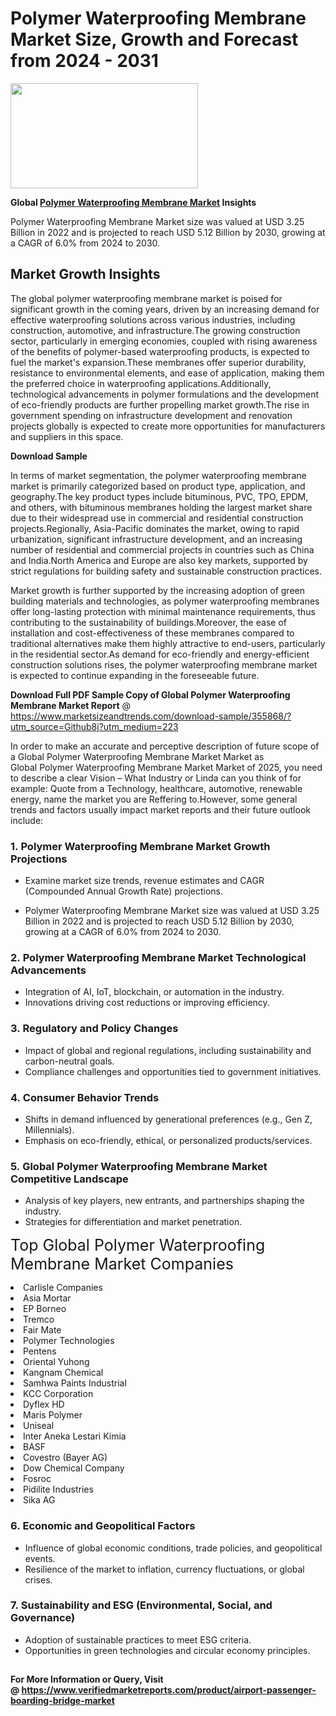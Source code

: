 <H1>Polymer Waterproofing Membrane Market Size, Growth and Forecast from 2024 - 2031</H1><img class="aligncenter size-medium wp-image-584254" src="https://thirdeyenews.in/wp-content/uploads/2024/09/Global-Market-Research-300x168.jpeg" alt="" width="300" height="168" /><p><strong>Global&nbsp;<a href="https://www.marketsizeandtrends.com/download-sample/355868/?utm_source=Github8j?utm_medium=223">Polymer Waterproofing Membrane Market</a> Insights</strong></p><p>Polymer Waterproofing Membrane Market size was valued at USD 3.25 Billion in 2022 and is projected to reach USD 5.12 Billion by 2030, growing at a CAGR of 6.0% from 2024 to 2030.</p><p><h2>Market Growth Insights</h2> <p>The global polymer waterproofing membrane market is poised for significant growth in the coming years, driven by an increasing demand for effective waterproofing solutions across various industries, including construction, automotive, and infrastructure.The growing construction sector, particularly in emerging economies, coupled with rising awareness of the benefits of polymer-based waterproofing products, is expected to fuel the market's expansion.These membranes offer superior durability, resistance to environmental elements, and ease of application, making them the preferred choice in waterproofing applications.Additionally, technological advancements in polymer formulations and the development of eco-friendly products are further propelling market growth.The rise in government spending on infrastructure development and renovation projects globally is expected to create more opportunities for manufacturers and suppliers in this space.</p> <p><strong>Download Sample</strong></p> <p>In terms of market segmentation, the polymer waterproofing membrane market is primarily categorized based on product type, application, and geography.The key product types include bituminous, PVC, TPO, EPDM, and others, with bituminous membranes holding the largest market share due to their widespread use in commercial and residential construction projects.Regionally, Asia-Pacific dominates the market, owing to rapid urbanization, significant infrastructure development, and an increasing number of residential and commercial projects in countries such as China and India.North America and Europe are also key markets, supported by strict regulations for building safety and sustainable construction practices.</p> <p>Market growth is further supported by the increasing adoption of green building materials and technologies, as polymer waterproofing membranes offer long-lasting protection with minimal maintenance requirements, thus contributing to the sustainability of buildings.Moreover, the ease of installation and cost-effectiveness of these membranes compared to traditional alternatives make them highly attractive to end-users, particularly in the residential sector.As demand for eco-friendly and energy-efficient construction solutions rises, the polymer waterproofing membrane market is expected to continue expanding in the foreseeable future.</p> <p><span class=""><strong>Download Full PDF Sample Copy of Global Polymer Waterproofing Membrane Market Report</strong> @ <a href="https://www.marketsizeandtrends.com/download-sample/355868/?utm_source=Github8j?utm_medium=223" target="_blank">https://www.marketsizeandtrends.com/download-sample/355868/?utm_source=Github8j?utm_medium=223</a></span></p><p>In order to make an accurate and perceptive description of future scope of a Global&nbsp;Polymer Waterproofing Membrane Market Market as Global&nbsp;Polymer Waterproofing Membrane Market Market of 2025, you need to describe a clear Vision &ndash; What Industry or Linda can you think of for example: Quote from a Technology, healthcare, automotive, renewable energy, name the market you are Reffering to.However, some general trends and factors usually impact market reports and their future outlook include:</p><h3>1.&nbsp;<strong>Polymer Waterproofing Membrane Market Growth Projections</strong></h3><ul><li>Examine market size trends, revenue estimates and CAGR (Compounded Annual Growth Rate) projections.</li><li><p>Polymer Waterproofing Membrane Market size was valued at USD 3.25 Billion in 2022 and is projected to reach USD 5.12 Billion by 2030, growing at a CAGR of 6.0% from 2024 to 2030.</p></li></ul><h3>2.&nbsp;<strong>Polymer Waterproofing Membrane Market Technological Advancements</strong></h3><ul><li>Integration of AI, IoT, blockchain, or automation in the industry.</li><li>Innovations driving cost reductions or improving efficiency.</li></ul><h3>3.&nbsp;<strong>Regulatory and Policy Changes</strong></h3><ul><li>Impact of global and regional regulations, including sustainability and carbon-neutral goals.</li><li>Compliance challenges and opportunities tied to government initiatives.</li></ul><h3>4.&nbsp;<strong>Consumer Behavior Trends</strong></h3><ul><li>Shifts in demand influenced by generational preferences (e.g., Gen Z, Millennials).</li><li>Emphasis on eco-friendly, ethical, or personalized products/services.</li></ul><h3>5.&nbsp;<strong>Global Polymer Waterproofing Membrane Market Competitive Landscape</strong></h3><ul><li>Analysis of key players, new entrants, and partnerships shaping the industry.</li><li>Strategies for differentiation and market penetration.</li></ul><p data-pm-slice="1 1 []"><span style="color: inherit; font-family: inherit; font-size: 25px;">Top Global Polymer Waterproofing Membrane Market Companies</span></p><div class="" data-test-id=""><p><li>Carlisle Companies</li><li> Asia Mortar</li><li> EP Borneo</li><li> Tremco</li><li> Fair Mate</li><li> Polymer Technologies</li><li> Pentens</li><li> Oriental Yuhong</li><li> Kangnam Chemical</li><li> Samhwa Paints Industrial</li><li> KCC Corporation</li><li> Dyflex HD</li><li> Maris Polymer</li><li> Uniseal</li><li> Inter Aneka Lestari Kimia</li><li> BASF</li><li> Covestro (Bayer AG)</li><li> Dow Chemical Company</li><li> Fosroc</li><li> Pidilite Industries</li><li> Sika AG</li></p></div><h3>6.&nbsp;<strong>Economic and Geopolitical Factors</strong></h3><ul><li>Influence of global economic conditions, trade policies, and geopolitical events.</li><li>Resilience of the market to inflation, currency fluctuations, or global crises.</li></ul><h3>7.&nbsp;<strong>Sustainability and ESG (Environmental, Social, and Governance)</strong></h3><ul><li>Adoption of sustainable practices to meet ESG criteria.</li><li>Opportunities in green technologies and circular economy principles.</li></ul><h2><strong style="font-size: 14px;">For More Information or Query, Visit @&nbsp;</strong><a style="background-color: #ffffff; font-size: 14px;" href="https://www.marketsizeandtrends.com/report/polymer-waterproofing-membrane-market/" target="_blank">https://www.verifiedmarketreports.com/product/airport-passenger-boarding-bridge-market</a></h2>